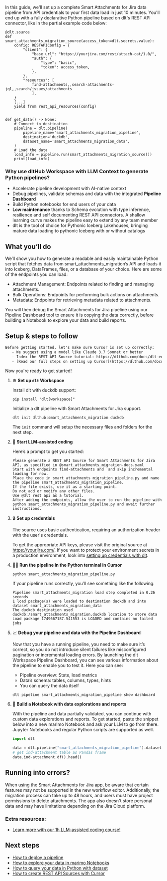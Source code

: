 In this guide, we'll set up a complete Smart Attachments for Jira data pipeline from API credentials to your first data load in just 10 minutes. You'll end up with a fully declarative Python pipeline based on dlt's REST API connector, like in the partial example code below:

```python-outcome
@dlt.source
def smart_attachments_migration_source(access_token=dlt.secrets.value):
    config: RESTAPIConfig = {
        "client": {
            "base_url": "https://yourjira.com/rest/attach-cat/1.0/",
            "auth": {
                "type": "basic",
                "token": access_token,
            },
        },
        "resources": [
            find-attachments,,search-attachments-jql,,search/issues/attachments
            ],
    }
    [...]
    yield from rest_api_resources(config)


def get_data() -> None:
    # Connect to destination
    pipeline = dlt.pipeline(
        pipeline_name='smart_attachments_migration_pipeline',
        destination='duckdb',
        dataset_name='smart_attachments_migration_data', 
    )
    # Load the data
    load_info = pipeline.run(smart_attachments_migration_source())
    print(load_info) 
```

### Why use dltHub Workspace with LLM Context to generate Python pipelines?

- Accelerate pipeline development with AI-native context
- Debug pipelines, validate schemas and data with the integrated **Pipeline Dashboard**
- Build Python notebooks for end users of your data
- **Low maintenance** thanks to Schema evolution with type inference, resilience and self documenting REST API connectors. A shallow learning curve makes the pipeline easy to extend by any team member
- dlt is the tool of choice for Pythonic Iceberg Lakehouses, bringing mature data loading to pythonic Iceberg with or without catalogs

## What you’ll do

We’ll show you how to generate a readable and easily maintainable Python script that fetches data from smart_attachments_migration’s API and loads it into Iceberg, DataFrames, files, or a database of your choice. Here are some of the endpoints you can load:

- Attachment Management: Endpoints related to finding and managing attachments.
- Bulk Operations: Endpoints for performing bulk actions on attachments.
- Metadata: Endpoints for retrieving metadata related to attachments.

You will then debug the Smart Attachments for Jira pipeline using our Pipeline Dashboard tool to ensure it is copying the data correctly, before building a Notebook to explore your data and build reports.

## Setup & steps to follow

```default
Before getting started, let's make sure Cursor is set up correctly:
   - We suggest using a model like Claude 3.7 Sonnet or better
   - Index the REST API Source tutorial: https://dlthub.com/docs/dlt-ecosystem/verified-sources/rest_api/ and add it to context as **@dlt rest api**
   - [Read our full steps on setting up Cursor](https://dlthub.com/docs/dlt-ecosystem/llm-tooling/cursor-restapi#23-configuring-cursor-with-documentation)
```

Now you're ready to get started!

1. ⚙️ **Set up `dlt` Workspace**
    
    Install dlt with duckdb support:
    ```shell
    pip install "dlt[workspace]"
    ```

    Initialize a dlt pipeline with Smart Attachments for Jira support.
    ```shell
    dlt init dlthub:smart_attachments_migration duckdb
    ```

    The `init` command will setup the necessary files and folders for the next step.
    
2. 🤠 **Start LLM-assisted coding**
    
    Here’s a prompt to get you started:
    
    ```prompt
    Please generate a REST API Source for Smart Attachments for Jira API, as specified in @smart_attachments_migration-docs.yaml 
    Start with endpoints find-attachments and  and skip incremental loading for now. 
    Place the code in smart_attachments_migration_pipeline.py and name the pipeline smart_attachments_migration_pipeline. 
    If the file exists, use it as a starting point. 
    Do not add or modify any other files. 
    Use @dlt rest api as a tutorial. 
    After adding the endpoints, allow the user to run the pipeline with python smart_attachments_migration_pipeline.py and await further instructions.
    ```

    
3. 🔒 **Set up credentials** 
    
    The source uses basic authentication, requiring an authorization header with the user's credentials.
    
    To get the appropriate API keys, please visit the original source at https://yourjira.com/.
    If you want to protect your environment secrets in a production environment, look into [setting up credentials with dlt](https://dlthub.com/docs/walkthroughs/add_credentials).
    
4. 🏃‍♀️ **Run the pipeline in the Python terminal in Cursor**
    
    ```shell
    python smart_attachments_migration_pipeline.py
    ```
    
    If your pipeline runs correctly, you’ll see something like the following:
    
    ```shell
    Pipeline smart_attachments_migration load step completed in 0.26 seconds
    1 load package(s) were loaded to destination duckdb and into dataset smart_attachments_migration_data
    The duckdb destination used duckdb:/smart_attachments_migration.duckdb location to store data
    Load package 1749667187.541553 is LOADED and contains no failed jobs
    ```
    
5. 📈 **Debug your pipeline and data with the Pipeline Dashboard**

    Now that you have a running pipeline, you need to make sure it’s correct, so you do not introduce silent failures like misconfigured pagination or incremental loading errors. By launching the dlt Workspace Pipeline Dashboard, you can see various information about the pipeline to enable you to test it. Here you can see:
    - Pipeline overview: State, load metrics
    - Data’s schema: tables, columns, types, hints
    - You can query the data itself
    
    ```shell
    dlt pipeline smart_attachments_migration_pipeline show dashboard
    ```
    
6. 🐍 **Build a Notebook with data explorations and reports**

    With the pipeline and data partially validated, you can continue with custom data explorations and reports. To get started, paste the snippet below into a new marimo Notebook and ask your LLM to go from there. Jupyter Notebooks and regular Python scripts are supported as well.

    
    ```python
    import dlt

   data = dlt.pipeline("smart_attachments_migration_pipeline").dataset()
   # get ind-attachment table as Pandas frame
   data.ind-attachment.df().head()
    ```

## Running into errors?

When using the Smart Attachments for Jira app, be aware that certain features may not be supported in the new workflow editor. Additionally, the migration process can take up to 48 hours, and users must have project permissions to delete attachments. The app also doesn't store personal data and may have limitations depending on the Jira Cloud platform.

### Extra resources:

- [Learn more with our 1h LLM-assisted coding course!](https://www.youtube.com/watch?v=GGid70rnJuM)

## Next steps

- [How to deploy a pipeline](https://dlthub.com/docs/walkthroughs/deploy-a-pipeline)
- [How to explore your data in marimo Notebooks](https://dlthub.com/docs/general-usage/dataset-access/marimo)
- [How to query your data in Python with dataset](https://dlthub.com/docs/general-usage/dataset-access/dataset)
- [How to create REST API Sources with Cursor](https://dlthub.com/docs/dlt-ecosystem/llm-tooling/cursor-restapi)
